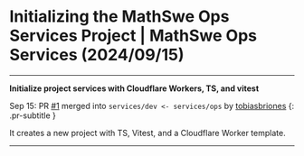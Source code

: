 <!-- Copyright (c) 2024 Tobias Briones. All rights reserved. -->
<!-- SPDX-License-Identifier: CC-BY-4.0 -->
<!-- This file is part of https://github.com/tobiasbriones/blog -->

# Initializing the MathSwe Ops Services Project | MathSwe Ops Services (2024/09/15)

---

**Initialize project services with Cloudflare Workers, TS, and vitest**

Sep 15: PR [#1](https://github.com/mathswe-ops/services/pull/1) merged into `services/dev <- services/ops` by [tobiasbriones](https://github.com/tobiasbriones)
{: .pr-subtitle }

It creates a new project with TS, Vitest, and a Cloudflare Worker template.

---
